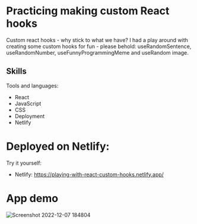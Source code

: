 # Practicing making custom React hooks

Custom react hooks - why stick to what we have? I had a play around with creating some custom hooks for fun - please behold: useRandomSentence, useRandomNumber, useFunnyProgrammingMeme and useRandom image. 

## Skills

Tools and languages:
- React
- JavaScript
- CSS
- Deployment
- Netlify

# Deployed on Netlify:

Try it yourself: 
- Netlify: https://playing-with-react-custom-hooks.netlify.app/

# App demo

![Screenshot 2022-12-07 184804](https://user-images.githubusercontent.com/112335053/206269447-38d48f61-af0a-41e1-81da-67d1f482f77b.png)

